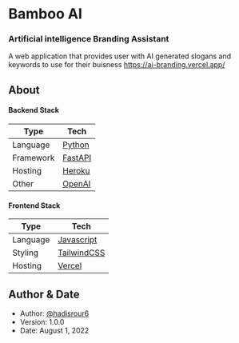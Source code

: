 # Bamboo AI
### Artificial intelligence Branding Assistant  
A web application that provides user with AI generated slogans and keywords to use for their buisness 
https://ai-branding.vercel.app/

## About  

#### Backend Stack

| Type      | Tech                                                         |
| --------- | ------------------------------------------------------------ |
| Language  | [Python](https://www.python.org/)                            |
| Framework | [FastAPI](https://fastapi.tiangolo.com/)                     |
| Hosting   | [Heroku](https://www.heroku.com/)                            |
| Other     | [OpenAI](https://openai.com/)                                |

#### Frontend Stack

| Type      | Tech                                                         |
| --------- | ------------------------------------------------------------ |
| Language  | [Javascript](https://www.javascript.com/)                |
| Styling   | [TailwindCSS](https://tailwindcss.com/)                      |
| Hosting   | [Vercel](https://vercel.com)                                 |


## Author & Date 
- Author: [@hadisrour6](https://www.github.com/hadisrour6)
- Version: 1.0.0 
- Date: August 1, 2022 




